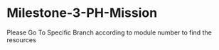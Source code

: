# Milestone-3-PH-Mission
Please Go To Specific Branch according to module number to find the resources
